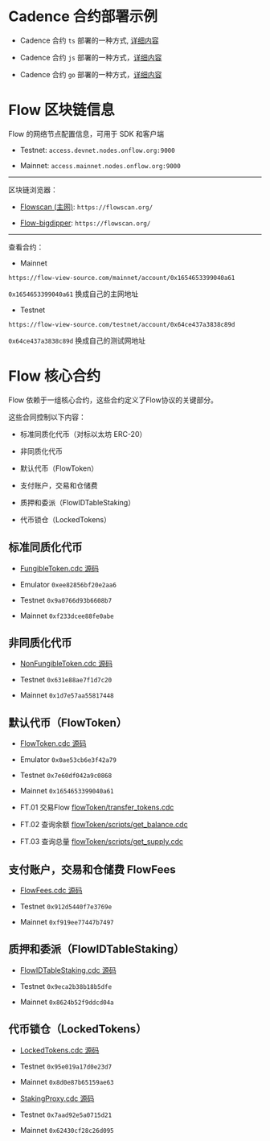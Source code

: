 # Cadence 合约部署示例


- Cadence 合约 `ts` 部署的一种方式, [详细内容](./ts/README.md)

- Cadence 合约 `js` 部署的一种方式，[详细内容](./js/README.md)

- Cadence 合约 `go` 部署的一种方式，[详细内容](./go/README.md)



# Flow 区块链信息

Flow 的网络节点配置信息，可用于 SDK 和客户端

- Testnet: `access.devnet.nodes.onflow.org:9000`

- Mainnet: `access.mainnet.nodes.onflow.org:9000`

---

区块链浏览器：

- [Flowscan  (主网)](https://flowscan.org/): `https://flowscan.org/`

- [Flow-bigdipper](https://flow.bigdipper.live/): `https://flowscan.org/`

---

查看合约：

- Mainnet
```
https://flow-view-source.com/mainnet/account/0x1654653399040a61
```
`0x1654653399040a61` 换成自己的主网地址
 

- Testnet
```
https://flow-view-source.com/testnet/account/0x64ce437a3838c89d
```
`0x64ce437a3838c89d` 换成自己的测试网地址


 

# Flow 核心合约

Flow 依赖于一组核心合约，这些合约定义了Flow协议的关键部分。

这些合同控制以下内容：

- 标准同质化代币（对标以太坊 ERC-20）

- 非同质化代币

- 默认代币（FlowToken）

- 支付账户，交易和仓储费

- 质押和委派（FlowIDTableStaking）

- 代币锁仓（LockedTokens）




## 标准同质化代币

- [FungibleToken.cdc 源码](https://github.com/onflow/flow-ft/blob/master/contracts/FungibleToken.cdc)


- Emulator	`0xee82856bf20e2aa6`
- Testnet	`0x9a0766d93b6608b7`
- Mainnet	`0xf233dcee88fe0abe`


## 非同质化代币

- [NonFungibleToken.cdc 源码](https://github.com/onflow/flow-nft/blob/master/contracts/NonFungibleToken.cdc)


- Testnet	`0x631e88ae7f1d7c20`
- Mainnet	`0x1d7e57aa55817448`



## 默认代币（FlowToken）

- [FlowToken.cdc 源码](https://github.com/onflow/flow-core-contracts/blob/master/contracts/FlowToken.cdc)


- Emulator	`0x0ae53cb6e3f42a79`
- Testnet	`0x7e60df042a9c0868`
- Mainnet	`0x1654653399040a61`
- FT.01	交易Flow    [flowToken/transfer_tokens.cdc](https://github.com/onflow/flow-core-contracts/blob/master/transactions/flowToken/transfer_tokens.cdc)
- FT.02	查询余额	[flowToken/scripts/get_balance.cdc](https://github.com/onflow/flow-core-contracts/blob/master/transactions/flowToken/scripts/get_balance.cdc)
- FT.03	查询总量	[flowToken/scripts/get_supply.cdc](https://github.com/onflow/flow-core-contracts/blob/master/transactions/flowToken/scripts/get_supply.cdc)
 

## 支付账户，交易和仓储费 FlowFees 

- [FlowFees.cdc 源码](https://github.com/onflow/flow-core-contracts/blob/master/contracts/FlowFees.cdc)


- Testnet	`0x912d5440f7e3769e`
- Mainnet	`0xf919ee77447b7497`


## 质押和委派（FlowIDTableStaking）

- [FlowIDTableStaking.cdc 源码](https://github.com/onflow/flow-core-contracts/blob/master/contracts/FlowIDTableStaking.cdc)


- Testnet	`0x9eca2b38b18b5dfe`
- Mainnet	`0x8624b52f9ddcd04a`


## 代币锁仓（LockedTokens）

- [LockedTokens.cdc 源码](https://github.com/onflow/flow-core-contracts/blob/master/contracts/LockedTokens.cdc)


- Testnet	`0x95e019a17d0e23d7`
- Mainnet	`0x8d0e87b65159ae63`


- [StakingProxy.cdc 源码](https://github.com/onflow/flow-core-contracts/blob/master/contracts/StakingProxy.cdc)


- Testnet	`0x7aad92e5a0715d21`
- Mainnet	`0x62430cf28c26d095`